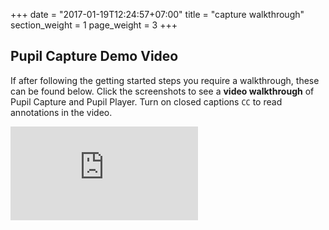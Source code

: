 +++
date = "2017-01-19T12:24:57+07:00"
title = "capture walkthrough"
section_weight = 1
page_weight = 3
+++

## Pupil Capture Demo Video

If after following the getting started steps you require a walkthrough, these can be found below.
Click the screenshots to see a **video walkthrough** of Pupil Capture and Pupil Player.
Turn on closed captions `CC` to read annotations in the video.

<div class="content-container">
  <div class='video-container' >
      <iframe class=feature-video src="https://www.youtube.com/embed/Fxll-vPFa90?rel=0" frameborder="0" allowfullscreen></iframe>
  </div>
</div>